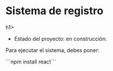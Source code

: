 <h1> Sistema de registro</h1>h1>

- Estado del proyecto: en construcción.

Para ejecutar el sistema, debes poner:

´´´npm install react´´´
